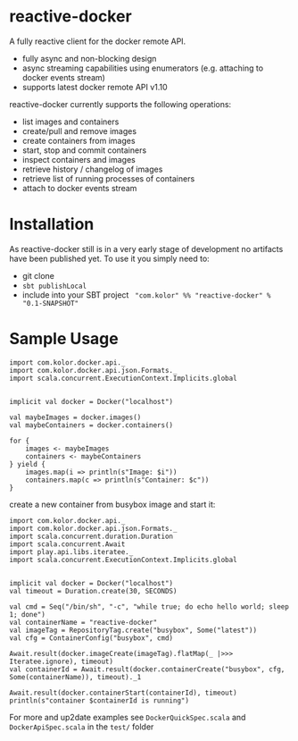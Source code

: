 reactive-docker
===============

A fully reactive client for the docker remote API.


* fully async and non-blocking design
* async streaming capabilities using enumerators (e.g. attaching to docker events stream)
* supports latest docker remote API v1.10

reactive-docker currently supports the following operations:

* list images and containers
* create/pull and remove images
* create containers from images
* start, stop and commit containers
* inspect containers and images
* retrieve history / changelog of images
* retrieve list of running processes of containers
* attach to docker events stream

Installation
=============
As reactive-docker still is in a very early stage of development no artifacts have been published yet. To use it you simply need to:

* git clone
* ```sbt publishLocal```
* include into your SBT project ``` "com.kolor" %% "reactive-docker" % "0.1-SNAPSHOT"```

Sample Usage
==================
```
import com.kolor.docker.api._
import com.kolor.docker.api.json.Formats._
import scala.concurrent.ExecutionContext.Implicits.global


implicit val docker = Docker("localhost")

val maybeImages = docker.images()
val maybeContainers = docker.containers()

for {
	images <- maybeImages
	containers <- maybeContainers} yield {
	images.map(i => println(s"Image: $i"))	containers.map(c => println(s"Container: $c"))}

```

create a new container from busybox image and start it:

```
import com.kolor.docker.api._
import com.kolor.docker.api.json.Formats._
import scala.concurrent.duration.Duration
import scala.concurrent.Await
import play.api.libs.iteratee._
import scala.concurrent.ExecutionContext.Implicits.global


implicit val docker = Docker("localhost")
val timeout = Duration.create(30, SECONDS)

val cmd = Seq("/bin/sh", "-c", "while true; do echo hello world; sleep 1; done")
val containerName = "reactive-docker"
val imageTag = RepositoryTag.create("busybox", Some("latest"))
val cfg = ContainerConfig("busybox", cmd)

Await.result(docker.imageCreate(imageTag).flatMap(_ |>>> Iteratee.ignore), timeout)
val containerId = Await.result(docker.containerCreate("busybox", cfg, Some(containerName)), timeout)._1

Await.result(docker.containerStart(containerId), timeout)
println(s"container $containerId is running")
```


For more and up2date examples see ``DockerQuickSpec.scala`` and ``DockerApiSpec.scala`` in the ``test/`` folder
